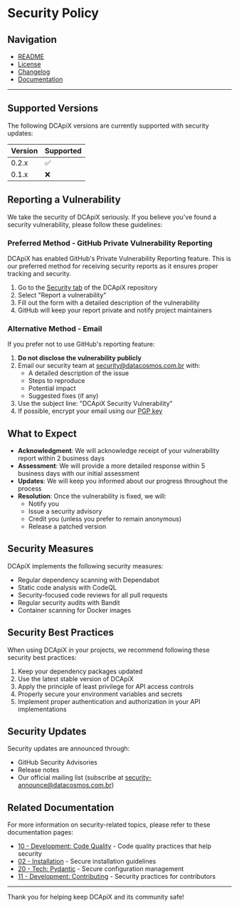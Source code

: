 # Security Policy

## Navigation

* [README](README.md)
* [License](LICENSE)
* [Changelog](CHANGELOG.md)
* [Documentation](docs/01-overview.md)

---

## Supported Versions

The following DCApiX versions are currently supported with security updates:

| Version | Supported          |
| ------- | ------------------ |
| 0.2.x   | :white_check_mark: |
| 0.1.x   | :x:                |

## Reporting a Vulnerability

We take the security of DCApiX seriously. If you believe you've found a security vulnerability, please follow these guidelines:

### Preferred Method - GitHub Private Vulnerability Reporting

DCApiX has enabled GitHub's Private Vulnerability Reporting feature. This is our preferred method for receiving security reports as it ensures proper tracking and security.

1. Go to the [Security tab](https://github.com/datacosmos-br/dc-api-x/security) of the DCApiX repository
2. Select "Report a vulnerability"
3. Fill out the form with a detailed description of the vulnerability
4. GitHub will keep your report private and notify project maintainers

### Alternative Method - Email

If you prefer not to use GitHub's reporting feature:

1. **Do not disclose the vulnerability publicly**
2. Email our security team at <security@datacosmos.com.br> with:
   * A detailed description of the issue
   * Steps to reproduce
   * Potential impact
   * Suggested fixes (if any)
3. Use the subject line: "DCApiX Security Vulnerability"
4. If possible, encrypt your email using our [PGP key](https://datacosmos.com.br/keys/security-pgp-key.txt)

## What to Expect

* **Acknowledgment**: We will acknowledge receipt of your vulnerability report within 2 business days
* **Assessment**: We will provide a more detailed response within 5 business days with our initial assessment
* **Updates**: We will keep you informed about our progress throughout the process
* **Resolution**: Once the vulnerability is fixed, we will:
  * Notify you
  * Issue a security advisory
  * Credit you (unless you prefer to remain anonymous)
  * Release a patched version

## Security Measures

DCApiX implements the following security measures:

* Regular dependency scanning with Dependabot
* Static code analysis with CodeQL
* Security-focused code reviews for all pull requests
* Regular security audits with Bandit
* Container scanning for Docker images

## Security Best Practices

When using DCApiX in your projects, we recommend following these security best practices:

1. Keep your dependency packages updated
2. Use the latest stable version of DCApiX
3. Apply the principle of least privilege for API access controls
4. Properly secure your environment variables and secrets
5. Implement proper authentication and authorization in your API implementations

## Security Updates

Security updates are announced through:

* GitHub Security Advisories
* Release notes
* Our official mailing list (subscribe at <security-announce@datacosmos.com.br>)

## Related Documentation

For more information on security-related topics, please refer to these documentation pages:

* [10 - Development: Code Quality](docs/10-development-code-quality.md) - Code quality practices that help security
* [02 - Installation](docs/02-installation.md) - Secure installation guidelines
* [20 - Tech: Pydantic](docs/20-tech-pydantic.md) - Secure configuration management
* [11 - Development: Contributing](docs/11-development-contributing.md) - Security practices for contributors

---

Thank you for helping keep DCApiX and its community safe!
